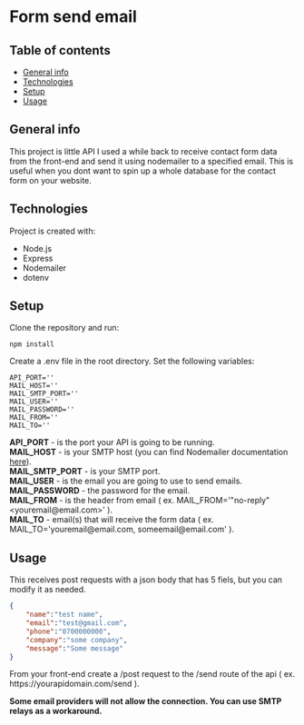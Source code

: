 
# Form send email

## Table of contents
* [General info](#general-info)
* [Technologies](#technologies)
* [Setup](#setup)
* [Usage](#usage)

## General info
This project is little API I used a while back to receive contact form data from the front-end and send it using nodemailer to a specified email.
This is useful when you dont want to spin up a whole database for the contact form on your website.

## Technologies
Project is created with:
* Node.js
* Express
* Nodemailer
* dotenv

## Setup
Clone the repository and run:
```
npm install
```

Create a .env file in the root directory.
Set the following variables: 
```
API_PORT=''
MAIL_HOST=''
MAIL_SMTP_PORT=''
MAIL_USER=''
MAIL_PASSWORD=''
MAIL_FROM=''
MAIL_TO=''
```
__API_PORT__ - is the port your API is going to be running.  
__MAIL_HOST__ - is your SMTP host (you can find Nodemailer documentation [here](https://nodemailer.com/about/)).   
__MAIL_SMTP_PORT__ - is your SMTP port.   
__MAIL_USER__ - is the email you are going to use to send emails.   
__MAIL_PASSWORD__ - the password for the email.   
__MAIL_FROM__ - is the header from email ( ex. MAIL_FROM='"no-reply" \<youremail@<span></span>email.com\>' ).   
__MAIL_TO__ - email(s) that will receive the form data ( ex. MAIL_TO='youremail@<span></span>email.com, someemail@<span></span>email.com' ).   

## Usage   
This receives post requests with a json body that has 5 fiels, but you can modify it as needed.

```json
{
    "name":"test name",
    "email":"test@gmail.com",
    "phone":"0700000000",
    "company":"some company",
    "message":"Some message"
}
```
From your front-end create a /post request to the /send route of the api ( ex. https<span></span>://yourapidomain.com/send ).  

**Some email providers will not allow the connection. You can use SMTP relays as a workaround.**
